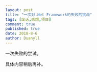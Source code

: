 ```yaml
---
layout: post
title: "一次对.Net Framework的失败的挑战"
tags: [废话,感想,项目]
comment: true
published: true
date: 2018-8-6
author: Duanyll
---
```


一次失败的尝试。

具体内容稍后再补。